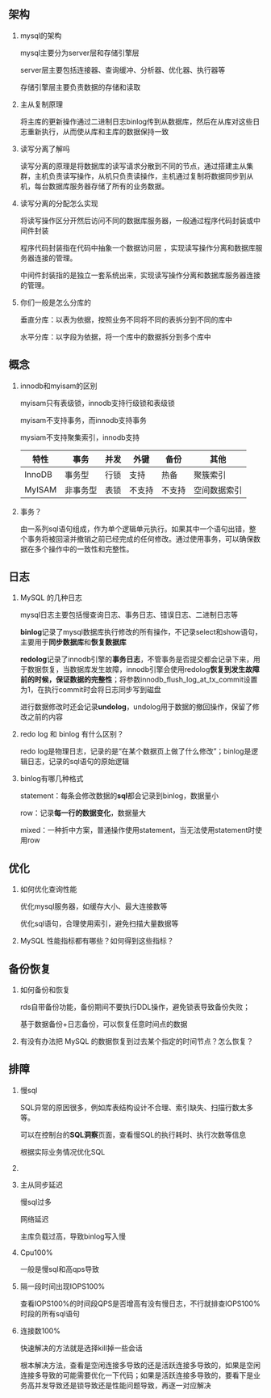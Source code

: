 ## 架构

1. mysql的架构

   mysql主要分为server层和存储引擎层

   server层主要包括连接器、查询缓冲、分析器、优化器、执行器等

   存储引擎层主要负责数据的存储和读取

2. 主从复制原理

   将主库的更新操作通过二进制日志binlog传到从数据库，然后在从库对这些日志重新执行，从而使从库和主库的数据保持一致

3. 读写分离了解吗

   读写分离的原理是将数据库的读写请求分散到不同的节点，通过搭建主从集群，主机负责读写操作，从机只负责读操作，主机通过复制将数据同步到从机，每台数据库服务器存储了所有的业务数据。

4. 读写分离的分配怎么实现

   将读写操作区分开然后访问不同的数据库服务器，一般通过程序代码封装或中间件封装

   程序代码封装指在代码中抽象一个数据访问层 ，实现读写操作分离和数据库服务器连接的管理。

   中间件封装指的是独立一套系统出来，实现读写操作分离和数据库服务器连接的管理。

5. 你们一般是怎么分库的

   垂直分库：以表为依据，按照业务不同将不同的表拆分到不同的库中

   水平分库：以字段为依据，将一个库中的数据拆分到多个库中

## 概念

1. innodb和myisam的区别

   myisam只有表级锁，innodb支持行级锁和表级锁

   myisam不支持事务，而innodb支持事务

   mysiam不支持聚集索引，innodb支持

   | 特性   | 事务     | 并发 | 外键   | 备份   | 其他         |
   | ------ | -------- | ---- | ------ | ------ | ------------ |
   | InnoDB | 事务型   | 行锁 | 支持   | 热备   | 聚簇索引     |
   | MyISAM | 非事务型 | 表锁 | 不支持 | 不支持 | 空间数据索引 |

2. 事务？

   由一系列sql语句组成，作为单个逻辑单元执行。如果其中一个语句出错，整个事务将被回滚并撤销之前已经完成的任何修改。通过使用事务，可以确保数据在多个操作中的一致性和完整性。

## 日志

1. MySQL 的几种日志

   mysql日志主要包括慢查询日志、事务日志、错误日志、二进制日志等

   **binlog**记录了mysql数据库执行修改的所有操作，不记录select和show语句，主要用于**同步数据库**和**恢复数据库**

   **redolog**记录了innodb引擎的**事务日志**，不管事务是否提交都会记录下来，用于数据恢复，当数据库发生故障，innodb引擎会使用redolog**恢复到发生故障前的时候，保证数据的完整性**；将参数innodb_flush_log_at_tx_commit设置为1，在执行commit时会将日志同步写到磁盘

   进行数据修改时还会记录**undolog**，undolog用于数据的撤回操作，保留了修改之前的内容

2. redo log 和 binlog 有什么区别？

   redo log是物理日志，记录的是“在某个数据页上做了什么修改”；binlog是逻辑日志，记录的sql语句的原始逻辑

3. binlog有哪几种格式

   statement：每条会修改数据的**sql**都会记录到binlog，数据量小
   
   row：记录**每一行的数据变化**，数据量大
   
   mixed：一种折中方案，普通操作使用statement，当无法使用statement时使用row
   
   

## 优化

1. 如何优化查询性能

   优化mysql服务器，如缓存大小、最大连接数等

   优化sql语句，合理使用索引，避免扫描大量数据等

2. MySQL 性能指标都有哪些？如何得到这些指标？

## 备份恢复

1. 如何备份和恢复

   rds自带备份功能，备份期间不要执行DDL操作，避免锁表导致备份失败；

   基于数据备份+日志备份，可以恢复任意时间点的数据

2. 有没有办法把 MySQL 的数据恢复到过去某个指定的时间节点？怎么恢复？

## 排障

1. 慢sql

   SQL异常的原因很多，例如库表结构设计不合理、索引缺失、扫描行数太多等。

   可以在控制台的**SQL洞察**页面，查看慢SQL的执行耗时、执行次数等信息

   根据实际业务情况优化SQL

2. 

3. 主从同步延迟

   慢sql过多

   网络延迟

   主库负载过高，导致binlog写入慢

4. Cpu100%

   一般是慢sql和高qps导致

5. 隔一段时间出现IOPS100%

   查看IOPS100%的时间段QPS是否增高有没有慢日志，不行就排查IOPS100%时段的所有sql语句

6. 连接数100%

   快速解决的方法就是选择kill掉一些会话

   根本解决方法，查看是空闲连接多导致的还是活跃连接多导致的，如果是空闲连接多导致的可能需要优化一下代码；如果是活跃连接多导致的，要看下是业务高并发导致还是锁导致还是性能问题导致，再逐一对应解决